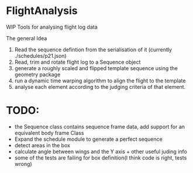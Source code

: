 # FlightAnalysis

WIP Tools for analysing flight log data

The general Idea
1. Read the sequence defintion from the serialisation of it (currently ./schedules/p21.json)
2. Read, trim and rotate flight log to a Sequence object
3. generate a roughly scaled and flipped template sequence using the geometry package
4. run a dynamic time warping algorithm to align the flight to the template
5. analyse each element according to the judging criteria of that element.

# TODO:
- the Sequence class contains sequence frame data, add support for an equivalent body frame Class
- Expand the schedule module to generate a perfect sequence
- detect areas in the box
- calculate angle between wings and the Y axis + other useful juding info
- some of the tests are failing for box definition(I think code is right, tests wrong)
